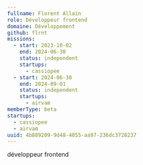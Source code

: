 ```yaml
---
fullname: Florent Allain
role: Développeur frontend
domaine: Développement
github: flrnt
missions:
  - start: 2023-10-02
    end: 2024-06-30
    status: independent
    startups:
      - cassiopee
  - start: 2024-06-30
    end: 2024-09-01
    status: independent
    startups:
      - airvam
memberType: beta
startups:
  - cassiopee
  - airvam
uuid: 4b889209-9d48-4055-aa97-236dc3728237
---
```

développeur frontend
